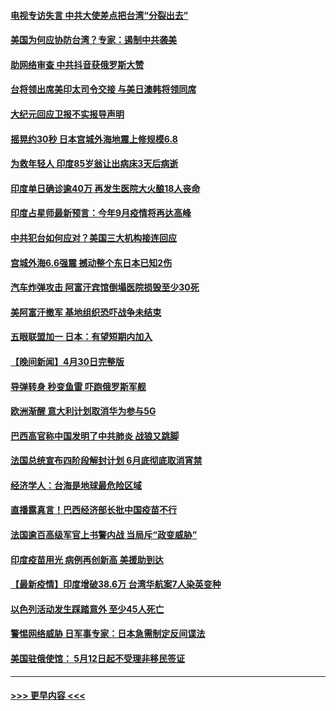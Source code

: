 #### [电视专访失言 中共大使差点把台湾“分裂出去”](../pages/prog202/a103108742.md?t=05020252) 
#### [美国为何应协防台湾？专家：遏制中共袭美](../pages/prog202/a103108696.md?t=05020252) 
#### [助网络审查 中共抖音获俄罗斯大赞](../pages/prog202/a103108626.md?t=05020252) 
#### [台将领出席美印太司令交接 与美日澳韩将领同席](../pages/prog202/a103108666.md?t=05020252) 
#### [大纪元回应卫报不实报导声明](../pages/prog202/a103108633.md?t=05020252) 
#### [摇晃约30秒 日本宫城外海地震上修规模6.8](../pages/prog202/a103108477.md?t=05020252) 
#### [为救年轻人 印度85岁翁让出病床3天后病逝](../pages/prog202/a103108457.md?t=05020252) 
#### [印度单日确诊逾40万 再发生医院大火酿18人丧命](../pages/prog202/a103108440.md?t=05020252) 
#### [印度占星师最新预言：今年9月疫情将再达高峰](../pages/prog202/a103108368.md?t=05020252) 
#### [中共犯台如何应对？美国三大机构接连回应](../pages/prog202/a103108423.md?t=05020252) 
#### [宫城外海6.6强震 撼动整个东日本已知2伤](../pages/prog202/a103108347.md?t=05020252) 
#### [汽车炸弹攻击 阿富汗宾馆倒塌医院损毁至少30死](../pages/prog202/a103108389.md?t=05020252) 
#### [美阿富汗撤军 基地组织恐吓战争未结束](../pages/prog202/a103108030.md?t=05020252) 
#### [五眼联盟加一 日本：有望短期内加入](../pages/prog202/a103108083.md?t=05020252) 
#### [【晚间新闻】4月30日完整版](../pages/prog202/a103108327.md?t=05020252) 
#### [导弹转身 秒变鱼雷 吓跑俄罗斯军舰](../pages/prog202/a103108064.md?t=05020252) 
#### [欧洲渐醒 意大利计划取消华为参与5G](../pages/prog202/a103108199.md?t=05020252) 
#### [巴西高官称中国发明了中共肺炎 战狼又跳脚](../pages/prog202/a103108063.md?t=05020252) 
#### [法国总统宣布四阶段解封计划 6月底彻底取消宵禁](../pages/prog202/a103108070.md?t=05020252) 
#### [经济学人：台海是地球最危险区域](../pages/prog202/a103108131.md?t=05020252) 
#### [直播露真言！巴西经济部长批中国疫苗不行](../pages/prog202/a103108096.md?t=05020252) 
#### [法国逾百高级军官上书警内战 当局斥“政变威胁”](../pages/prog202/a103108017.md?t=05020252) 
#### [印度疫苗用光 病例再创新高 美援助到达](../pages/prog202/a103108054.md?t=05020252) 
#### [【最新疫情】印度增破38.6万 台湾华航案7人染英变种](../pages/prog202/a103108035.md?t=05020252) 
#### [以色列活动发生踩踏意外 至少45人死亡](../pages/prog202/a103107919.md?t=05020252) 
#### [警惕网络威胁 日军事专家：日本急需制定反间谍法](../pages/prog202/a103107912.md?t=05020252) 
#### [美国驻俄使馆： 5月12日起不受理非移民签证](../pages/prog202/a103107903.md?t=05020252) 

----
#### [ >>> 更早内容 <<< ](../indexes/prog202-earlier.md)
